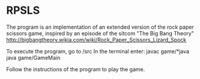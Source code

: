 # RPSLS
The program is an implementation of an extended version of the rock paper scissors game, inspired by an episode of the sitcom "The Big Bang Theory" http://bigbangtheory.wikia.com/wiki/Rock_Paper_Scissors_Lizard_Spock

To execute the program, go to /src
In the terminal enter:
javac game/\*java
java game/GameMain

Follow the instructions of the program to play the game.
